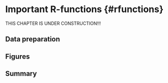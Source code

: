 # Important R-functions {#rfunctions}

THIS CHAPTER IS UNDER CONSTRUCTION!!! 

## Data preparation

## Figures

## Summary
